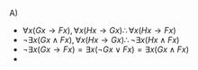 A)
- $\forall x (Gx \rightarrow Fx), \forall x (Hx \rightarrow Gx) \therefore \forall x (Hx \rightarrow Fx)$
- $\neg \exists x (Gx \land Fx), \forall x (Hx \rightarrow Gx) \therefore \neg \exists x (Hx \land Fx)$
- $\neg \exists x (Gx \rightarrow Fx) = \exists x (\neg Gx \lor Fx) = \exists x (Gx \land Fx)$
- 